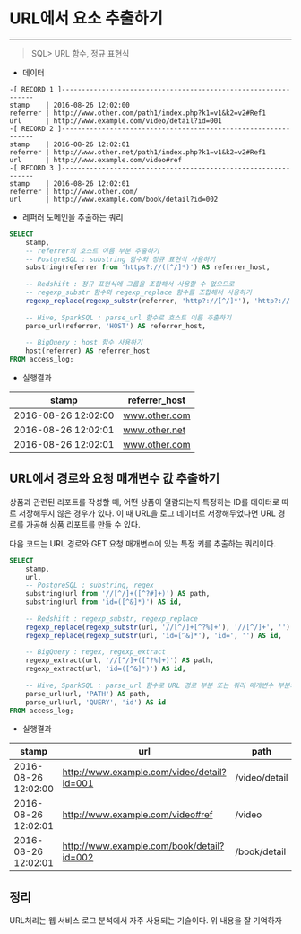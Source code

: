 # URL에서 요소 추출하기

---

> SQL> URL 함수, 정규 표현식

- 데이터

```text
-[ RECORD 1 ]---------------------------------------------------------------
stamp    | 2016-08-26 12:02:00
referrer | http://www.other.com/path1/index.php?k1=v1&k2=v2#Ref1
url      | http://www.example.com/video/detail?id=001
-[ RECORD 2 ]---------------------------------------------------------------
stamp    | 2016-08-26 12:02:01
referrer | http://www.other.net/path1/index.php?k1=v1&k2=v2#Ref1
url      | http://www.example.com/video#ref
-[ RECORD 3 ]---------------------------------------------------------------
stamp    | 2016-08-26 12:02:01
referrer | http://www.other.com/
url      | http://www.example.com/book/detail?id=002
```

- 레퍼러 도메인을 추출하는 쿼리

```sql
SELECT
	stamp,
	-- referrer의 호스트 이름 부분 추출하기
	-- PostgreSQL : substring 함수와 정규 표현식 사용하기
	substring(referrer from 'https?://([^/]*)') AS referrer_host,
	
	-- Redshift : 정규 표현식에 그룹을 조합해서 사용할 수 없으므로
	-- regexp_substr 함수와 regexp_replace 함수를 조합해서 사용하기
	regexp_replace(regexp_substr(referrer, 'http?://[^/]*'), 'http?://', '') AS referrer_host
	
	-- Hive, SparkSQL : parse_url 함수로 호스트 이름 추출하기
	parse_url(referrer, 'HOST') AS referrer_host,
	
	-- BigQuery : host 함수 사용하기
	host(referrer) AS referrer_host
FROM access_log;
```

- 실행결과

| stamp               | referrer_host |
| ------------------- | ------------- |
| 2016-08-26 12:02:00 | www.other.com |
| 2016-08-26 12:02:01 | www.other.net |
| 2016-08-26 12:02:01 | www.other.com |



## URL에서 경로와 요청 매개변수 값 추출하기

상품과 관련된 리포트를 작성할 때, 어떤 상품이 열람되는지 특정하는 ID를 데이터로 따로  저장해두지 않은 경우가 있다. 이 때 URL을 로그 데이터로 저장해두었다면 URL 경로를 가공해 상품 리포트를 만들 수 있다.

다음 코드는 URL 경로와 GET 요청 매개변수에 있는 특정 키를 추출하는 쿼리이다.

```sql
SELECT
	stamp,
	url,
	-- PostgreSQL : substring, regex
	substring(url from '//[^/]+([^?#]+)') AS path,
	substring(url from 'id=([^&]*)') AS id,
	
	-- Redshift : regexp_substr, regexp_replace
	regexp_replace(regexp_substr(url, '//[^/]+[^?%]+'), '//[^/]+', '') AS path,
	regexp_replace(regexp_substr(url, 'id=[^&]*'), 'id=', '') AS id,
	
	-- BigQuery : regex, regexp_extract
	regexp_extract(url, '//[^/]+([^?%]+)') AS path,
	regexp_extract(url, 'id=([^&]*)') AS id,
	
	-- Hive, SparkSQL : parse_url 함수로 URL 경로 부분 또는 쿼리 매개변수 부분의 값 추출하기
	parse_url(url, 'PATH') AS path,
	parse_url(url, 'QUERY', 'id') AS id
FROM access_log;
```

- 실행결과

| stamp               | url                                        | path          | id   |
| ------------------- | ------------------------------------------ | ------------- | ---- |
| 2016-08-26 12:02:00 | http://www.example.com/video/detail?id=001 | /video/detail | 001  |
| 2016-08-26 12:02:01 | http://www.example.com/video#ref           | /video        |      |
| 2016-08-26 12:02:01 | http://www.example.com/book/detail?id=002  | /book/detail  | 002  |

## 정리

URL처리는 웹 서비스 로그 분석에서 자주 사용되는 기술이다. 위 내용을 잘 기억하자
